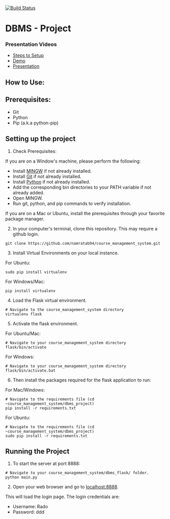 [![Build Status](https://travis-ci.com/namratab94/course_management_system.svg?token=DHZaauRyh5MCfRFSXQbj&branch=master)](https://travis-ci.com/namratab94/course_management_system)

# DBMS - Project

### Presentation Videos
* [Steps to Setup](https://youtu.be/zeQ39YhgZeo)
* [Demo](https://youtu.be/kLBtOrOzFjw)
* [Presentation](https://youtu.be/tozAT0Fex3o)


## How to Use:

## Prerequisites:
* Git
* Python
* Pip (a.k.a python-pip)

## Setting up the project


1. Check Prerequisites:

If you are on a Window's machine, please perform the following:
   * Install [MINGW](http://www.mingw.org/) if not already installed.
   * Install [Git](https://git-scm.com/) if not already installed.
   * Install [Python](https://www.python.org/) if not already installed.
   * Add the corresponding bin directories to your PATH variable if not already added.
   * Open MINGW.
   * Run git, python, and pip commands to verify installation.
   

If you are on a Mac or Ubuntu, install the prerequisites through your favorite package manager.


2. In your computer's terminal, clone this repository. This may require a github login.

```
git clone https://github.com/namratab94/course_management_system.git
```

3. Install Virtual Environments on your local instance.

For Ubuntu:
```
sudo pip install virtualenv
```

For Windows/Mac:
```
pip install virtualenv
```

4. Load the Flask virtual environment.
```
# Navigate to the course_management_system directory
virtualenv flask
```

5. Activate the flask environment.

For Ubuntu/Mac:
```
# Navigate to your course_management_system directory
flask/bin/activate
```

For Windows:
```
# Navigate to your course_management_system directory
flask/bin/activate.bat
```

6. Then install the packages required for the flask application to run:

For Mac/Windows:
```
# Navigate to the requirements file (cd ~course_management_system/dbms_project)
pip install -r requirements.txt
```

For Ubuntu:
```
# Navigate to the requirements file (cd ~course_management_system/dbms_project)
sudo pip install -r requirements.txt
```

## Running the Project

1. To start the server at port 8888:
```
# Navigate to your course_management_system/dbms_flask/ folder.
python main.py
```

2. Open your web browser and go to [localhost:8888](localhost:8888). 

This will load the login page. The login credentials are: 
* Username: Rado
* Password: ddd
